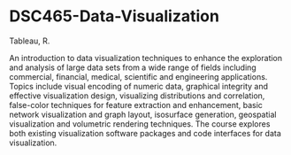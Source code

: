 # DSC465-Data-Visualization

Tableau, R.

An introduction to data visualization techniques to enhance the exploration and analysis of large data sets from a wide range of fields including commercial, financial, medical, scientific and engineering applications. Topics include visual encoding of numeric data, graphical integrity and effective visualization design, visualizing distributions and correlation, false-color techniques for feature extraction and enhancement, basic network visualization and graph layout, isosurface generation, geospatial visualization and volumetric rendering techniques. The course explores both existing visualization software packages and code interfaces for data visualization.
